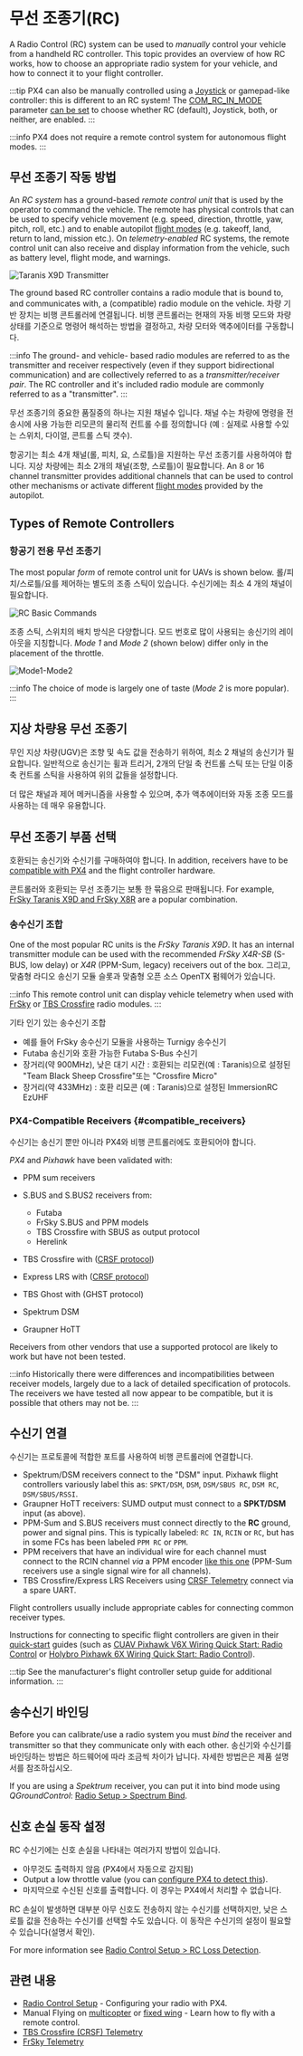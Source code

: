 # 무선 조종기(RC)

A Radio Control (RC) system can be used to _manually_ control your vehicle from a handheld RC controller.
This topic provides an overview of how RC works, how to choose an appropriate radio system for your vehicle, and how to connect it to your flight controller.

:::tip
PX4 can also be manually controlled using a [Joystick](../config/joystick.md) or gamepad-like controller: this is different to an RC system!
The [COM_RC_IN_MODE](../advanced_config/parameter_reference.md#COM_RC_IN_MODE) parameter [can be set](../advanced_config/parameters.md) to choose whether RC (default), Joystick, both, or neither, are enabled.
:::

:::info
PX4 does not require a remote control system for autonomous flight modes.
:::

## 무선 조종기 작동 방법

An _RC system_ has a ground-based _remote control unit_ that is used by the operator to command the vehicle.
The remote has physical controls that can be used to specify vehicle movement (e.g. speed, direction, throttle, yaw, pitch, roll, etc.) and to enable autopilot [flight modes](../flight_modes/index.md) (e.g. takeoff, land, return to land, mission etc.).
On _telemetry-enabled_ RC systems, the remote control unit can also receive and display information from the vehicle, such as battery level, flight mode, and warnings.

![Taranis X9D Transmitter](../../assets/hardware/transmitters/frsky_taranis_x9d_transmitter.jpg)

The ground based RC controller contains a radio module that is bound to, and communicates with, a (compatible) radio module on the vehicle.
차량 기반 장치는 비행 콘트롤러에 연결됩니다.
비행 콘트롤러는 현재의 자동 비행 모드와 차량 상태를 기준으로 명령어 해석하는 방법을 결정하고, 차량 모터와 액추에이터를 구동합니다.

<!-- image showing the different parts here would be nice -->

:::info
The ground- and vehicle- based radio modules are referred to as the transmitter and receiver respectively (even if they support bidirectional communication) and are collectively referred to as a _transmitter/receiver pair_.
The RC controller and it's included radio module are commonly referred to as a "transmitter".
:::

무선 조종기의 중요한 품질중의 하나는 지원 채널수 입니다.
채널 수는 차량에 명령을 전송시에 사용 가능한 리모콘의 물리적 컨트롤 수를 정의합니다 (예 : 실제로 사용할 수있는 스위치, 다이얼, 콘트롤 스틱 갯수).

항공기는 최소 4개 채널(롤, 피치, 요, 스로틀)을 지원하는 무선 조종기를 사용하여야 합니다.
지상 차량에는 최소 2개의 채널(조향, 스로틀)이 필요합니다. An 8 or 16 channel transmitter provides additional channels that can be used to control other mechanisms or activate different [flight modes](../flight_modes/index.md) provided by the autopilot.

## Types of Remote Controllers

<a id="transmitter_modes"></a>

### 항공기 전용 무선 조종기

The most popular _form_ of remote control unit for UAVs is shown below.
롤/피치/스로틀/요를 제어하는 별도의 조종 스틱이 있습니다.
수신기에는 최소 4 개의 채널이 필요합니다.

![RC Basic Commands](../../assets/flying/rc_basic_commands.png)

조종 스틱, 스위치의 배치 방식은 다양합니다.
모드 번호로 많이 사용되는 송신기의 레이아웃을 지칭합니다. _Mode 1_ and _Mode 2_ (shown below) differ only in the placement of the throttle.

![Mode1-Mode2](../../assets/concepts/mode1_mode2.png)

:::info
The choice of mode is largely one of taste (_Mode 2_ is more popular).
:::

## 지상 차량용 무선 조종기

무인 지상 차량(UGV)은 조향 및 속도 값을 전송하기 위하여, 최소 2 채널의 송신기가 필요합니다.
일반적으로 송신기는 휠과 트리거, 2개의 단일 축 컨트롤 스틱 또는 단일 이중 축 컨트롤 스틱을 사용하여 위의 값들을 설정합니다.

더 많은 채널과 제어 메커니즘을 사용할 수 있으며, 추가 액추에이터와 자동 조종 모드를 사용하는 데 매우 유용합니다.

## 무선 조종기 부품 선택

호환되는 송신기와 수신기를 구매하여야 합니다.
In addition, receivers have to be [compatible with PX4](#compatible_receivers) and the flight controller hardware.

콘트롤러와 호환되는 무선 조종기는 보통 한 묶음으로 판매됩니다.
For example, [FrSky Taranis X9D and FrSky X8R](https://hobbyking.com/en_us/frsky-2-4ghz-accst-taranis-x9d-plus-and-x8r-combo-digital-telemetry-radio-system-mode-2.html?___store=en_us) are a popular combination.

### 송수신기 조합

One of the most popular RC units is the _FrSky Taranis X9D_.
It has an internal transmitter module can be used with the recommended _FrSky X4R-SB_ (S-BUS, low delay) or _X4R_ (PPM-Sum, legacy) receivers out of the box.
그리고, 맞춤형 라디오 송신기 모듈 슬롯과 맞춤형 오픈 소스 OpenTX 펌웨어가 있습니다.

:::info
This remote control unit can display vehicle telemetry when used with [FrSky](../peripherals/frsky_telemetry.md) or [TBS Crossfire](../telemetry/crsf_telemetry.md) radio modules.
:::

기타 인기 있는 송수신기 조합

- 예를 들어 FrSky 송수신기 모듈을 사용하는 Turnigy 송수신기
- Futaba 송신기와 호환 가능한 Futaba S-Bus 수신기
- 장거리(약 900MHz), 낮은 대기 시간 : 호환되는 리모컨(예 : Taranis)으로 설정된 "Team Black Sheep Crossfire"또는 "Crossfire Micro"
- 장거리(약 433MHz) : 호환 리모콘 (예 : Taranis)으로 설정된 ImmersionRC EzUHF

### PX4-Compatible Receivers {#compatible_receivers}

수신기는 송신기 뿐만 아니라 PX4와 비행 콘트롤러에도 호환되어야 합니다.

_PX4_ and _Pixhawk_ have been validated with:

- PPM sum receivers

- S.BUS and S.BUS2 receivers from:

  - Futaba
  - FrSky S.BUS and PPM models
  - TBS Crossfire with SBUS as output protocol
  - Herelink

- TBS Crossfire with ([CRSF protocol](../telemetry/crsf_telemetry.md))

- Express LRS with ([CRSF protocol](../telemetry/crsf_telemetry.md))

- TBS Ghost with (GHST protocol)

- Spektrum DSM

- Graupner HoTT

Receivers from other vendors that use a supported protocol are likely to work but have not been tested.

:::info
Historically there were differences and incompatibilities between receiver models, largely due to a lack of detailed specification of protocols.
The receivers we have tested all now appear to be compatible, but it is possible that others may not be.
:::

## 수신기 연결

수신기는 프로토콜에 적합한 포트를 사용하여 비행 콘트롤러에 연결합니다.

- Spektrum/DSM receivers connect to the "DSM" input.
  Pixhawk flight controllers variously label this as: `SPKT/DSM`, `DSM`, `DSM/SBUS RC`, `DSM RC`, `DSM/SBUS/RSSI`.
- Graupner HoTT receivers: SUMD output must connect to a **SPKT/DSM** input (as above).
- PPM-Sum and S.BUS receivers must connect directly to the **RC** ground, power and signal pins.
  This is typically labeled: `RC IN`, `RCIN` or `RC`, but has in some FCs has been labeled `PPM RC` or `PPM`.
- PPM receivers that have an individual wire for each channel must connect to the RCIN channel _via_ a PPM encoder [like this one](http://www.getfpv.com/radios/radio-accessories/holybro-ppm-encoder-module.html) (PPM-Sum receivers use a single signal wire for all channels).
- TBS Crossfire/Express LRS Receivers using [CRSF Telemetry](../telemetry/crsf_telemetry.md) connect via a spare UART.

Flight controllers usually include appropriate cables for connecting common receiver types.

Instructions for connecting to specific flight controllers are given in their [quick-start](../assembly/index.md) guides (such as [CUAV Pixhawk V6X Wiring Quick Start: Radio Control](../assembly/quick_start_cuav_pixhawk_v6x.md#radio-control) or [Holybro Pixhawk 6X Wiring Quick Start: Radio Control](../assembly/quick_start_pixhawk6x.md#radio-control)).

:::tip
See the manufacturer's flight controller setup guide for additional information.
:::

<a id="binding"></a>

## 송수신기 바인딩

Before you can calibrate/use a radio system you must _bind_ the receiver and transmitter so that they communicate only with each other.
송신기와 수신기를 바인딩하는 방법은 하드웨어에 따라 조금씩 차이가 납니다.
자세한 방법은은 제품 설명서를 참조하십시오.

If you are using a _Spektrum_ receiver, you can put it into bind mode using _QGroundControl_: [Radio Setup > Spectrum Bind](../config/radio.md#spectrum-bind).

## 신호 손실 동작 설정

RC 수신기에는 신호 손실을 나타내는 여러가지 방법이 있습니다.

- 아무것도 출력하지 않음 (PX4에서 자동으로 감지됨)
- Output a low throttle value (you can [configure PX4 to detect this](../config/radio.md#rc-loss-detection)).
- 마지막으로 수신된 신호를 출력합니다. 이 경우는 PX4에서 처리할 수 없습니다.

RC 손실이 발생하면 대부분 아무 신호도 전송하지 않는 수신기를 선택하지만, 낮은 스로틀 값을 전송하는 수신기를 선택할 수도 있습니다.
이 동작은 수신기의 설정이 필요할 수 있습니다(설명서 확인).

For more information see [Radio Control Setup > RC Loss Detection](../config/radio.md#rc-loss-detection).

## 관련 내용

- [Radio Control Setup](../config/radio.md) - Configuring your radio with PX4.
- Manual Flying on [multicopter](../flying/basic_flying_mc.md) or [fixed wing](../flying/basic_flying_fw.md) - Learn how to fly with a remote control.
- [TBS Crossfire (CRSF) Telemetry](../telemetry/crsf_telemetry.md)
- [FrSky Telemetry](../peripherals/frsky_telemetry.md)
